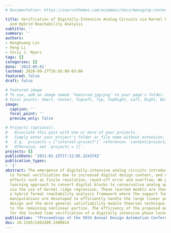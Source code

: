 ```yaml
---
# Documentation: https://sourcethemes.com/academic/docs/managing-content/

title: Verification of Digitally-Intensive Analog Circuits via Kernel Ridge Regression
  and Hybrid Reachability Analysis
subtitle: ''
summary: ''
authors:
- Honghuang Lin
- Peng Li
- Chris J. Myers
tags: []
categories: []
date: '2013-05-01'
lastmod: 2020-09-27T16:56:09-03:00
featured: false
draft: false

# Featured image
# To use, add an image named `featured.jpg/png` to your page's folder.
# Focal points: Smart, Center, TopLeft, Top, TopRight, Left, Right, BottomLeft, Bottom, BottomRight.
image:
  caption: ''
  focal_point: ''
  preview_only: false

# Projects (optional).
#   Associate this post with one or more of your projects.
#   Simply enter your project's folder or file name without extension.
#   E.g. `projects = ["internal-project"]` references `content/project/deep-learning/index.md`.
#   Otherwise, set `projects = []`.
projects: []
publishDate: '2021-01-15T17:12:05.324374Z'
publication_types:
- '1'
abstract: The emergence of digitally-intensive analog circuits introduces new challenges
  to formal verification due to increased digital design content, and non-ideal digital
  effects such as finite resolution, round-off error and overflow. We propose a machine
  learning approach to convert digital blocks to conservative analog approximations
  via the use of kernel ridge regression. These learned models are then adopted in
  a hybrid formal reachability analysis framework where the support function based
  manipulations are developed to efficiently handle the large linear portion of the
  design and the more general satisfiability modulo theories technique is applied
  to the remaining nonlinear portion. The efficiency of the proposed method is demonstrated
  for the locked time verification of a digitally intensive phase locked loop.
publication: '*Proceedings of the 50th Annual Design Automation Conference*'
doi: 10.1145/2463209.2488814
---
```

